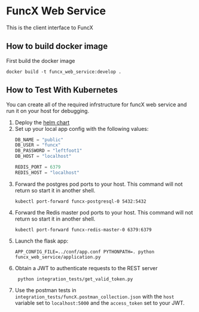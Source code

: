 # FuncX Web Service
This is the client interface to FuncX

## How to build docker image
First build the docker image
```shell script
docker build -t funcx_web_service:develop .
```

## How to Test With Kubernetes
You can create all of the required infrstructure for funcX web service and
run it on your host for debugging.

1. Deploy the [helm chart](https://github.com/funcx-faas/helm-chart)
2. Set up your local app config with the following values:
    ```python
    DB_NAME = "public"
    DB_USER = "funcx"
    DB_PASSWORD = "leftfoot1"
    DB_HOST = "localhost"

    REDIS_PORT = 6379
    REDIS_HOST = "localhost"
    ```
3. Forward the postgres pod ports to your host. This command will not return so 
start it in another shell.
    ```shell script
    kubectl port-forward funcx-postgresql-0 5432:5432
    ```
4. Forward the Redis master pod ports to your host. This command will not 
return so  start it in another shell.
    ```shell script
    kubectl port-forward funcx-redis-master-0 6379:6379
    ```
5. Launch the flask app:
    ```shell script
    APP_CONFIG_FILE=../conf/app.conf PYTHONPATH=. python funcx_web_service/application.py
    ```
6. Obtain a JWT to authenticate requests to the REST server
   ```shell script
    python integration_tests/get_valid_token.py
    ```
7. Use the postman tests in `integration_tests/funcX.postman_collection.json`
with the `host` variable set to `localhost:5000` and the `access_token` set 
to your JWT.

